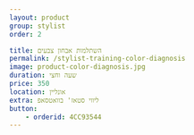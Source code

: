```yaml
---
layout: product
group: stylist
order: 2

title: השתלמות אבחון צבעים
permalink: /stylist-training-color-diagnosis
image: product-color-diagnosis.jpg
duration: שעה וחצי
price: 350
location: אונליין
extra: ליווי סטאז' בוואטסאפ
button:
    - orderid: 4CC93544
---
```

